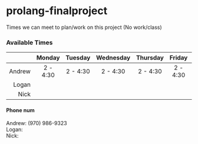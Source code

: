 # prolang-finalproject
Times we can meet to plan/work on this project (No work/class)

### Available Times
|       | Monday | Tuesday | Wednesday | Thursday | Friday | Saturday | Sunday |
|------:|:------:|:-------:|:---------:|:--------:|:------:|:--------:|:-------|
| Andrew|2 - 4:30| 2 - 4:30| 2 - 4:30  | 2 - 4:30 |2 - 4:30|    Any   |   Any  | 
| Logan | | | | | | | |
| Nick | | | | | | | |

#### Phone num
Andrew: (970) 986-9323    <br>
Logan:                    <br> 
Nick: 
